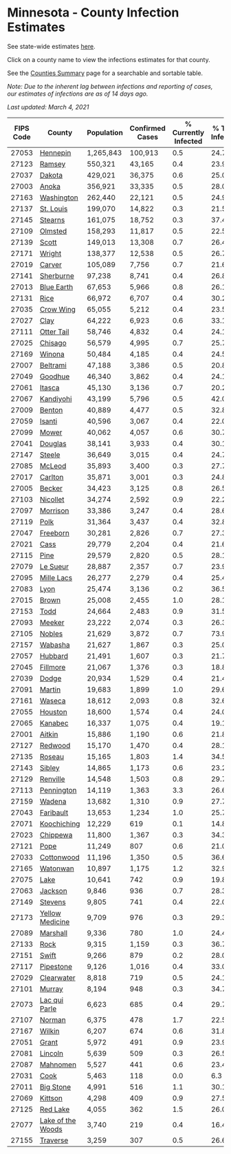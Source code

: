 # Minnesota - County Infection Estimates

See state-wide estimates [here](/infections/us-mn).

Click on a county name to view the infections estimates for that county.

See the [Counties Summary](/infections/summary-counties) page for a searchable and sortable table.

*Note: Due to the inherent lag between infections and reporting of cases, our estimates of infections are as of 14 days ago.*

*Last updated: March 4, 2021*

|   FIPS Code |                                 County |   Population |   Confirmed Cases |   % Currently Infected |   % Total Infected |
|-------------|----------------------------------------|--------------|-------------------|------------------------|--------------------|
|       27053 |                   [Hennepin](hennepin) |    1,265,843 |           100,913 |                    0.5 |               24.7 |
|       27123 |                       [Ramsey](ramsey) |      550,321 |            43,165 |                    0.4 |               23.9 |
|       27037 |                       [Dakota](dakota) |      429,021 |            36,375 |                    0.6 |               25.0 |
|       27003 |                         [Anoka](anoka) |      356,921 |            33,335 |                    0.5 |               28.0 |
|       27163 |               [Washington](washington) |      262,440 |            22,121 |                    0.5 |               24.9 |
|       27137 |                 [St. Louis](st.-louis) |      199,070 |            14,822 |                    0.3 |               21.5 |
|       27145 |                     [Stearns](stearns) |      161,075 |            18,752 |                    0.3 |               37.4 |
|       27109 |                     [Olmsted](olmsted) |      158,293 |            11,817 |                    0.5 |               22.5 |
|       27139 |                         [Scott](scott) |      149,013 |            13,308 |                    0.7 |               26.4 |
|       27171 |                       [Wright](wright) |      138,377 |            12,538 |                    0.5 |               26.7 |
|       27019 |                       [Carver](carver) |      105,089 |             7,756 |                    0.7 |               21.6 |
|       27141 |                 [Sherburne](sherburne) |       97,238 |             8,741 |                    0.4 |               26.8 |
|       27013 |               [Blue Earth](blue-earth) |       67,653 |             5,966 |                    0.8 |               26.1 |
|       27131 |                           [Rice](rice) |       66,972 |             6,707 |                    0.4 |               30.2 |
|       27035 |                 [Crow Wing](crow-wing) |       65,055 |             5,212 |                    0.4 |               23.5 |
|       27027 |                           [Clay](clay) |       64,222 |             6,923 |                    0.6 |               33.1 |
|       27111 |               [Otter Tail](otter-tail) |       58,746 |             4,832 |                    0.4 |               24.1 |
|       27025 |                     [Chisago](chisago) |       56,579 |             4,995 |                    0.7 |               25.7 |
|       27169 |                       [Winona](winona) |       50,484 |             4,185 |                    0.4 |               24.5 |
|       27007 |                   [Beltrami](beltrami) |       47,188 |             3,386 |                    0.5 |               20.8 |
|       27049 |                     [Goodhue](goodhue) |       46,340 |             3,862 |                    0.4 |               24.1 |
|       27061 |                       [Itasca](itasca) |       45,130 |             3,136 |                    0.7 |               20.2 |
|       27067 |                 [Kandiyohi](kandiyohi) |       43,199 |             5,796 |                    0.5 |               42.0 |
|       27009 |                       [Benton](benton) |       40,889 |             4,477 |                    0.5 |               32.8 |
|       27059 |                       [Isanti](isanti) |       40,596 |             3,067 |                    0.4 |               22.0 |
|       27099 |                         [Mower](mower) |       40,062 |             4,057 |                    0.6 |               30.7 |
|       27041 |                     [Douglas](douglas) |       38,141 |             3,933 |                    0.4 |               30.1 |
|       27147 |                       [Steele](steele) |       36,649 |             3,015 |                    0.4 |               24.7 |
|       27085 |                       [McLeod](mcleod) |       35,893 |             3,400 |                    0.3 |               27.7 |
|       27017 |                     [Carlton](carlton) |       35,871 |             3,001 |                    0.3 |               24.8 |
|       27005 |                       [Becker](becker) |       34,423 |             3,125 |                    0.8 |               26.5 |
|       27103 |                   [Nicollet](nicollet) |       34,274 |             2,592 |                    0.9 |               22.2 |
|       27097 |                   [Morrison](morrison) |       33,386 |             3,247 |                    0.4 |               28.6 |
|       27119 |                           [Polk](polk) |       31,364 |             3,437 |                    0.4 |               32.8 |
|       27047 |                   [Freeborn](freeborn) |       30,281 |             2,826 |                    0.7 |               27.3 |
|       27021 |                           [Cass](cass) |       29,779 |             2,204 |                    0.4 |               21.6 |
|       27115 |                           [Pine](pine) |       29,579 |             2,820 |                    0.5 |               28.1 |
|       27079 |                   [Le Sueur](le-sueur) |       28,887 |             2,357 |                    0.7 |               23.9 |
|       27095 |               [Mille Lacs](mille-lacs) |       26,277 |             2,279 |                    0.4 |               25.4 |
|       27083 |                           [Lyon](lyon) |       25,474 |             3,136 |                    0.2 |               36.5 |
|       27015 |                         [Brown](brown) |       25,008 |             2,455 |                    1.0 |               28.1 |
|       27153 |                           [Todd](todd) |       24,664 |             2,483 |                    0.9 |               31.5 |
|       27093 |                       [Meeker](meeker) |       23,222 |             2,074 |                    0.3 |               26.3 |
|       27105 |                       [Nobles](nobles) |       21,629 |             3,872 |                    0.7 |               73.9 |
|       27157 |                     [Wabasha](wabasha) |       21,627 |             1,867 |                    0.3 |               25.0 |
|       27057 |                     [Hubbard](hubbard) |       21,491 |             1,607 |                    0.3 |               21.7 |
|       27045 |                   [Fillmore](fillmore) |       21,067 |             1,376 |                    0.3 |               18.8 |
|       27039 |                         [Dodge](dodge) |       20,934 |             1,529 |                    0.4 |               21.4 |
|       27091 |                       [Martin](martin) |       19,683 |             1,899 |                    1.0 |               29.6 |
|       27161 |                       [Waseca](waseca) |       18,612 |             2,093 |                    0.8 |               32.6 |
|       27055 |                     [Houston](houston) |       18,600 |             1,574 |                    0.4 |               24.0 |
|       27065 |                     [Kanabec](kanabec) |       16,337 |             1,075 |                    0.4 |               19.1 |
|       27001 |                       [Aitkin](aitkin) |       15,886 |             1,190 |                    0.6 |               21.8 |
|       27127 |                     [Redwood](redwood) |       15,170 |             1,470 |                    0.4 |               28.1 |
|       27135 |                       [Roseau](roseau) |       15,165 |             1,803 |                    1.4 |               34.5 |
|       27143 |                       [Sibley](sibley) |       14,865 |             1,173 |                    0.6 |               23.2 |
|       27129 |                   [Renville](renville) |       14,548 |             1,503 |                    0.8 |               29.7 |
|       27113 |               [Pennington](pennington) |       14,119 |             1,363 |                    3.3 |               26.6 |
|       27159 |                       [Wadena](wadena) |       13,682 |             1,310 |                    0.9 |               27.7 |
|       27043 |                 [Faribault](faribault) |       13,653 |             1,234 |                    1.0 |               25.7 |
|       27071 |             [Koochiching](koochiching) |       12,229 |               619 |                    0.1 |               14.8 |
|       27023 |                   [Chippewa](chippewa) |       11,800 |             1,367 |                    0.3 |               34.3 |
|       27121 |                           [Pope](pope) |       11,249 |               807 |                    0.6 |               21.0 |
|       27033 |               [Cottonwood](cottonwood) |       11,196 |             1,350 |                    0.5 |               36.6 |
|       27165 |                   [Watonwan](watonwan) |       10,897 |             1,175 |                    1.2 |               32.9 |
|       27075 |                           [Lake](lake) |       10,641 |               742 |                    0.9 |               19.8 |
|       27063 |                     [Jackson](jackson) |        9,846 |               936 |                    0.7 |               28.3 |
|       27149 |                     [Stevens](stevens) |        9,805 |               741 |                    0.4 |               22.0 |
|       27173 |     [Yellow Medicine](yellow-medicine) |        9,709 |               976 |                    0.3 |               29.3 |
|       27089 |                   [Marshall](marshall) |        9,336 |               780 |                    1.0 |               24.4 |
|       27133 |                           [Rock](rock) |        9,315 |             1,159 |                    0.3 |               36.7 |
|       27151 |                         [Swift](swift) |        9,266 |               879 |                    0.2 |               28.0 |
|       27117 |                 [Pipestone](pipestone) |        9,126 |             1,016 |                    0.4 |               33.0 |
|       27029 |               [Clearwater](clearwater) |        8,818 |               719 |                    0.5 |               24.1 |
|       27101 |                       [Murray](murray) |        8,194 |               948 |                    0.3 |               34.7 |
|       27073 |         [Lac qui Parle](lac-qui-parle) |        6,623 |               685 |                    0.4 |               29.7 |
|       27107 |                       [Norman](norman) |        6,375 |               478 |                    1.7 |               22.5 |
|       27167 |                       [Wilkin](wilkin) |        6,207 |               674 |                    0.6 |               31.8 |
|       27051 |                         [Grant](grant) |        5,972 |               491 |                    0.9 |               23.9 |
|       27081 |                     [Lincoln](lincoln) |        5,639 |               509 |                    0.3 |               26.5 |
|       27087 |                   [Mahnomen](mahnomen) |        5,527 |               441 |                    0.6 |               23.4 |
|       27031 |                           [Cook](cook) |        5,463 |               118 |                    0.0 |                6.3 |
|       27011 |                 [Big Stone](big-stone) |        4,991 |               516 |                    1.1 |               30.1 |
|       27069 |                     [Kittson](kittson) |        4,298 |               409 |                    0.9 |               27.5 |
|       27125 |                   [Red Lake](red-lake) |        4,055 |               362 |                    1.5 |               26.0 |
|       27077 | [Lake of the Woods](lake-of-the-woods) |        3,740 |               219 |                    0.4 |               16.4 |
|       27155 |                   [Traverse](traverse) |        3,259 |               307 |                    0.5 |               26.6 |